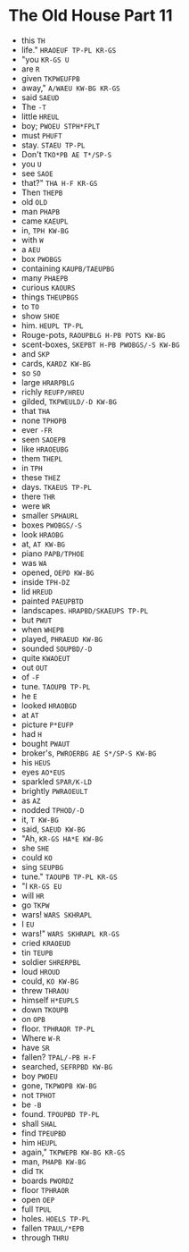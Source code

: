 # The Old House Part 11

* this `TH`
* life." `HRAOEUF TP-PL KR-GS`
* "you `KR-GS U`
* are `R`
* given `TKPWEUFPB`
* away," `A/WAEU KW-BG KR-GS`
* said `SAEUD`
* The `-T`
* little `HREUL`
* boy; `PWOEU STPH*FPLT`
* must `PHUFT`
* stay. `STAEU TP-PL`
* Don't `TKO*PB AE T*/SP-S`
* you `U`
* see `SAOE`
* that?" `THA H-F KR-GS`
* Then `THEPB`
* old `OLD`
* man `PHAPB`
* came `KAEUPL`
* in, `TPH KW-BG`
* with `W`
* a `AEU`
* box `PWOBGS`
* containing `KAUPB/TAEUPBG`
* many `PHAEPB`
* curious `KAOURS`
* things `THEUPBGS`
* to `TO`
* show `SHOE`
* him. `HEUPL TP-PL`
* Rouge-pots, `RAOUPBLG H-PB POTS KW-BG`
* scent-boxes, `SKEPBT H-PB PWOBGS/-S KW-BG`
* and `SKP`
* cards, `KARDZ KW-BG`
* so `SO`
* large `HRARPBLG`
* richly `REUFP/HREU`
* gilded, `TKPWEULD/-D KW-BG`
* that `THA`
* none `TPHOPB`
* ever `-FR`
* seen `SAOEPB`
* like `HRAOEUBG`
* them `THEPL`
* in `TPH`
* these `THEZ`
* days. `TKAEUS TP-PL`
* there `THR`
* were `WR`
* smaller `SPHAURL`
* boxes `PWOBGS/-S`
* look `HRAOBG`
* at, `AT KW-BG`
* piano `PAPB/TPHOE`
* was `WA`
* opened, `OEPD KW-BG`
* inside `TPH-DZ`
* lid `HREUD`
* painted `PAEUPBTD`
* landscapes. `HRAPBD/SKAEUPS TP-PL`
* but `PWUT`
* when `WHEPB`
* played, `PHRAEUD KW-BG`
* sounded `SOUPBD/-D`
* quite `KWAOEUT`
* out `OUT`
* of `-F`
* tune. `TAOUPB TP-PL`
* he `E`
* looked `HRAOBGD`
* at `AT`
* picture `P*EUFP`
* had `H`
* bought `PWAUT`
* broker's, `PWROERBG AE S*/SP-S KW-BG`
* his `HEUS`
* eyes `AO*EUS`
* sparkled `SPAR/K-LD`
* brightly `PWRAOEULT`
* as `AZ`
* nodded `TPHOD/-D`
* it, `T KW-BG`
* said, `SAEUD KW-BG`
* "Ah, `KR-GS HA*E KW-BG`
* she `SHE`
* could `KO`
* sing `SEUPBG`
* tune." `TAOUPB TP-PL KR-GS`
* "I `KR-GS EU`
* will `HR`
* go `TKPW`
* wars! `WARS SKHRAPL`
* I `EU`
* wars!" `WARS SKHRAPL KR-GS`
* cried `KRAOEUD`
* tin `TEUPB`
* soldier `SHRERPBL`
* loud `HROUD`
* could, `KO KW-BG`
* threw `THRAOU`
* himself `H*EUPLS`
* down `TKOUPB`
* on `OPB`
* floor. `TPHRAOR TP-PL`
* Where `W-R`
* have `SR`
* fallen? `TPAL/-PB H-F`
* searched, `SEFRPBD KW-BG`
* boy `PWOEU`
* gone, `TKPWOPB KW-BG`
* not `TPHOT`
* be `-B`
* found. `TPOUPBD TP-PL`
* shall `SHAL`
* find `TPEUPBD`
* him `HEUPL`
* again," `TKPWEPB KW-BG KR-GS`
* man, `PHAPB KW-BG`
* did `TK`
* boards `PWORDZ`
* floor `TPHRAOR`
* open `OEP`
* full `TPUL`
* holes. `HOELS TP-PL`
* fallen `TPAUL/*EPB`
* through `THRU`

